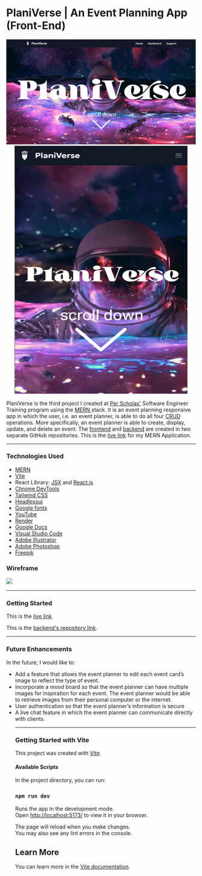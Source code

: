 # PlaniVerse | An Event Planning App (Front-End)
<p align="center">
  <img width="960" src="./planiverse-screengrab.png">
  <img width="460" height="660" src="./planiverse-screengrab-mobile.png">
</p>

<p>PlaniVerse is the third project I created at <a href="https://perscholas.org/courses/software-engineer/software-engineer-atlanta/">Per Scholas'</a> Software Engineer Training program using the <a href="https://www.mongodb.com/mern-stack">MERN </a> stack. It is an event planning responsive app in which the user, i.e. an event planner, is able to do all four <a href="https://www.mongodb.com/basics/crud">CRUD</a> operations. More specifically, an event planner is able to create, display, update, and delete an event. The <a href="https://github.com/Th876/EventPlanning-FrontEnd">frontend</a> and <a href="https://github.com/Th876/EventPlanning-BackEnd">backend</a> are created in two separate GitHub repositories. This is the <a href="https://event-planning-frontend.onrender.com/">live link</a> for my MERN Application.</p>
<hr></hr>

<h3>Technologies Used</h3>
<ul>
<li><a href="https://www.mongodb.com/mern-stack">MERN</a></li>
<li><a href="https://vitejs.dev/">Vite</a></li>
<li>React Library: <a href="https://react.dev/learn/writing-markup-with-jsx">JSX</a> and <a href="https://react.dev/">React.js</a>
<li><a href="https://developer.chrome.com/docs/devtools/open/">Chrome DevTools</a></li>
<li><a href="https://tailwindcss.com/">Tailwind CSS</a></li>
<li><a href="https://headlessui.com/">Headlessui</a></li>
<li><a href="https://fonts.google.com/">Google fonts</a></li>
<li><a href="https://www.youtube.com/">YouTube</a></li>
<li><a href="https://render.com/">Render</a></li>
<li><a href="https://docs.google.com/">Google Docs</a></li>
<li><a href="https://code.visualstudio.com/">Visual Studio Code</a></li>
<li><a href=https://www.adobe.com/products/illustrator.html">Adobe Illustrator</a></li>
<li><a href="https://www.adobe.com/products/photoshop.html">Adobe Photoshop</a></li>
<li><a href="https://www.freepik.com/">Freepik</a></li>
</ul>

<h3>Wireframe</h3>
<img src="/wireframe.png">

<hr></hr>
<h3>Getting Started</h3>
<p>This is the <a href="https://event-planning-frontend.onrender.com/">live link</a>.</p>
<p>This is the <a href="https://github.com/Th876/EventPlanning-BackEnd">backend's repository link</a>.</p>

<hr></hr>
<h3>Future Enhancements</h3>
<p>In the future, I would like to:</p>
<ul>
<li> Add a feature that allows the event planner to edit each event card’s image to reflect the type of event.</li>
<li> Incorporate a mood board so that the event planner can have multiple images for inspiration for each event. The event planner would be able to retrieve images from their personal computer or the internet.</li>
<li>User authentication so that the event planner’s information is secure </li>
<li>A live chat feature in which the event planner can communicate directly with clients.</li>

<hr></hr>
<h3>Getting Started with Vite</h3>

This project was created with [Vite](https://vitejs.dev/).

<h4>Available Scripts</h4>

In the project directory, you can run:

### `npm run dev`

Runs the app in the development mode.\
Open [http://localhost:5173/](http://localhost:5173/) to view it in your browser.

The page will reload when you make changes.\
You may also see any lint errors in the console.

## Learn More

You can learn more in the [Vite documentation](https://vitejs.dev/guide/).

